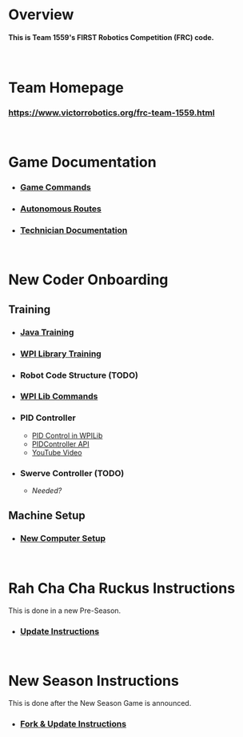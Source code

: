 # Overview
#### This is Team 1559's FIRST Robotics Competition (FRC) code.

<br/>

# Team Homepage
### https://www.victorrobotics.org/frc-team-1559.html

<br/>

# Game Documentation
* ### [Game Commands](docs/Game%20Commands.md)
* ### [Autonomous Routes](docs/Autonomous%20Routes.md)
* ### [Technician Documentation](docs/Technician%20Documentation.md)

<br/>

# New Coder Onboarding

## Training
* ### [Java Training](docs/Java%20Training.md)
* ### [WPI Library Training](docs/WPI%20Library%20Training.md)
* ### Robot Code Structure **(TODO)**
* ### [WPI Lib Commands](docs/WPILib%20Commands.md)
* ### PID Controller
    * [PID Control in WPILib](https://docs.wpilib.org/en/stable/docs/software/advanced-controls/controllers/pidcontroller.html)
    * [PIDController API](https://github.wpilib.org/allwpilib/docs/release/java/edu/wpi/first/math/controller/PIDController.html)
    * [YouTube Video](https://www.youtube.com/watch?v=4Y7zG48uHRo)
* ### Swerve Controller **(TODO)**
    * _Needed?_

## Machine Setup
* ### [New Computer Setup](docs/New%20Computer%20Setup.md)

<br/>

# Rah Cha Cha Ruckus Instructions
This is done in a new Pre-Season.
* ### [Update Instructions](docs/Update%20Instructions.md)

<br/>

# New Season Instructions
This is done after the New Season Game is announced.
* ### [Fork & Update Instructions](docs/New%20Season%20Instructions.md)